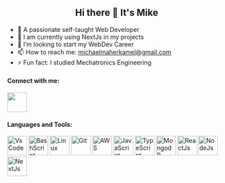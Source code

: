 <h2 align="center"> Hi there 👋 It's Mike </h2>


- 🔭 A passionate self-taught Web Developer
- 🌱 I am currently using NextJs in my projects
- 👯 I’m looking to start my WebDev Career
- 📫 How to reach me: michaelmaherkamel@gmail.com
- ⚡ Fun fact: I studied Mechatronics Engineering


<h4> Connect with me: </h4>
<a href="https://www.linkedin.com/in/michael-maher-216b13108" target="_blank">
  <img src="https://cdn.jsdelivr.net/gh/devicons/devicon/icons/linkedin/linkedin-original.svg" hight="45" width="45"/>
</a>
          
<h4> Languages and Tools: </h4>
<p>
  <img src="https://cdn.jsdelivr.net/gh/devicons/devicon/icons/vscode/vscode-original.svg" alt="VsCode" height="45" width="45"/>
  <img src="https://cdn.jsdelivr.net/gh/devicons/devicon/icons/bash/bash-original.svg" alt="BashScript" height="45" width="45"/>
  <img src="https://cdn.jsdelivr.net/gh/devicons/devicon/icons/linux/linux-original.svg" alt="Linux" height="45" width="45"/>
  <img src="https://cdn.jsdelivr.net/gh/devicons/devicon/icons/git/git-original-wordmark.svg" alt="Git" height="45" width="45"/>
  <img src="https://cdn.jsdelivr.net/gh/devicons/devicon/icons/amazonwebservices/amazonwebservices-plain-wordmark.svg" alt="AWS" height="45" width="45"/>
  <img src="https://cdn.jsdelivr.net/gh/devicons/devicon/icons/javascript/javascript-original.svg" alt="JavaScript" height="45" width="45"/>
  <img src="https://cdn.jsdelivr.net/gh/devicons/devicon/icons/typescript/typescript-original.svg" alt="TypeScript" height="45" width="45"/>
  <img src="https://cdn.jsdelivr.net/gh/devicons/devicon/icons/mongodb/mongodb-original-wordmark.svg" alt="MongodB" height="45" width="45"/>
  <img src="https://cdn.jsdelivr.net/gh/devicons/devicon/icons/react/react-original-wordmark.svg" alt="ReactJs" height="45" width="45"/>
  <img src="https://cdn.jsdelivr.net/gh/devicons/devicon/icons/nodejs/nodejs-original-wordmark.svg" alt="NodeJs" height="45" width="45"/>
  <img src="https://cdn.jsdelivr.net/gh/devicons/devicon/icons/nextjs/nextjs-original.svg" alt="NextJs" height="45 width="45"/>  
<p>
          
